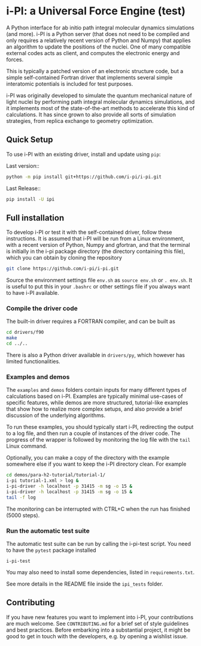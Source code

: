 i-PI: a Universal Force Engine (test)
==============================

A Python interface for ab initio path integral molecular dynamics simulations (and more).
i-PI is a Python server (that does not need to be compiled and only requires a relatively 
recent version of Python and Numpy) that applies an algorithm to update the positions of 
the nuclei. One of many compatible external codes acts as client, and computes the 
electronic energy and forces.

This is typically a patched version of an electronic structure code, but a
simple self-contained Fortran driver that implements several simple interatomic
potentials is included for test purposes.

i-PI was originally developed to simulate the quantum mechanical nature of light
nuclei by performing path integral molecular dynamics simulations,
and it implements most of the state-of-the-art methods to accelerate this kind of 
calculations. It has since grown to also provide all sorts of simulation 
strategies, from replica exchange to geometry optimization. 

Quick Setup
-----------

To use i-PI with an existing driver, install and update using `pip`:

Last version::
```bash
python -m pip install git+https://github.com/i-pi/i-pi.git
```

Last Release::
```bash
pip install -U ipi
```

Full installation
-----------------

To develop i-PI or test it with the self-contained driver, follow these
instructions. It is assumed that i-PI will
be run from a Linux environment, with a recent version of Python, Numpy and
gfortran, and that the terminal is initially in the i-pi package directory (the
directory containing this file), which you can obtain by cloning the repository

```bash
git clone https://github.com/i-pi/i-pi.git
```

Source the environment settings file `env.sh` as `source env.sh` or `.
env.sh`.  It is useful to put this in your `.bashrc` or other settings file if
you always want to have i-PI available.


### Compile the driver code

The built-in driver requires a FORTRAN compiler, and can be built as

```bash
cd drivers/f90
make
cd ../..
```

There is also a Python driver available in `drivers/py`, which however has limited
functionalities. 

### Examples and demos

The `examples` and `demos` folders contain inputs for many different types of
calculations based on i-PI. Examples are typically minimal use-cases of specific
features, while demos are more structured, tutorial-like examples that show how
to realize more complex setups, and also provide a brief discussion of the 
underlying algorithms.

To run these examples, you should typically start i-PI, redirecting the output to
a log file, and then run a couple of instances of the driver code. The progress
of the wrapper is followed by monitoring the log file with the `tail` Linux command.

Optionally, you can make a copy of the directory with the example somewhere
else if you want to keep the i-PI directory clean. For example

```bash
cd demos/para-h2-tutorial/tutorial-1/
i-pi tutorial-1.xml > log &
i-pi-driver -h localhost -p 31415 -m sg -o 15 &
i-pi-driver -h localhost -p 31415 -m sg -o 15 &
tail -f log
```

The monitoring can be interrupted with CTRL+C when the run has finished (5000 steps).

### Run the automatic test suite

The automatic test suite can be run by calling the i-pi-test script.
You need to have the `pytest` package installed

```
i-pi-test
```

You may also need to install some dependencies, listed in `requirements.txt`.

See more details in the README file inside the `ipi_tests` folder.

Contributing
------------

If you have new features you want to implement into i-PI, your contributions are much welcome.
See `CONTRIBUTING.md` for a brief set of style guidelines and best practices. Before embarking
into a substantial project, it might be good to get in touch with the developers, e.g. by opening
a wishlist issue.
